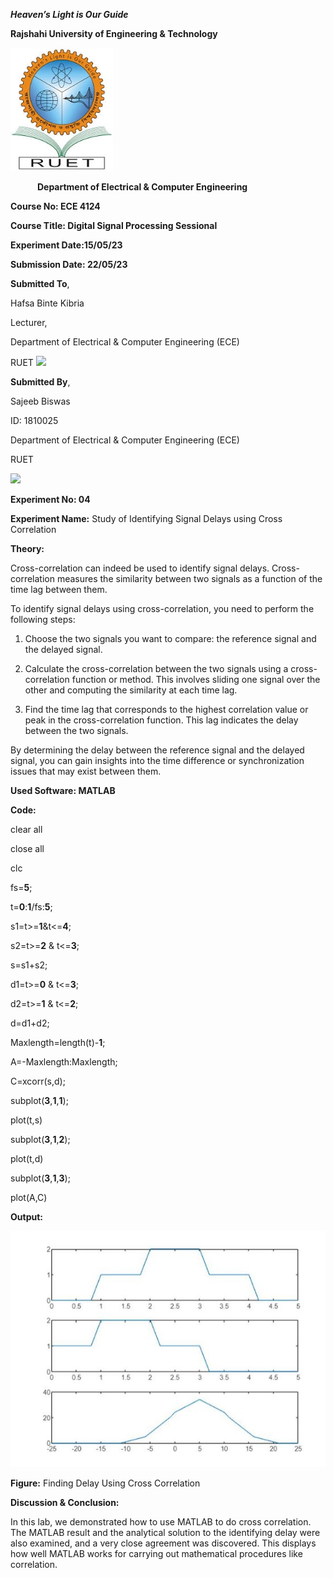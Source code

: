 ﻿***Heaven’s Light is Our Guide***

**Rajshahi University of Engineering & Technology**

![](Aspose.Words.a469a790-9748-4198-bbe5-cbb2fb1686be.001.jpeg)

`      `**Department of Electrical & Computer Engineering**



**Course No: ECE 4124**

**Course Title: Digital Signal Processing Sessional**

**Experiment Date:15/05/23**

**Submission Date: 22/05/23**







**Submitted To**,

Hafsa Binte Kibria

Lecturer, 

Department of Electrical & Computer Engineering (ECE)

RUET
![](Aspose.Words.a469a790-9748-4198-bbe5-cbb2fb1686be.002.png)

**Submitted By**,

Sajeeb Biswas

ID: 1810025

Department of Electrical & Computer Engineering (ECE)

RUET


![](Aspose.Words.a469a790-9748-4198-bbe5-cbb2fb1686be.003.png)











**Experiment No: 04**

**Experiment Name:**  Study of Identifying Signal Delays using Cross Correlation


**Theory:**

Cross-correlation can indeed be used to identify signal delays. Cross-correlation measures the similarity between two signals as a function of the time lag between them.

To identify signal delays using cross-correlation, you need to perform the following steps:

1. Choose the two signals you want to compare: the reference signal and the delayed signal.

1. Calculate the cross-correlation between the two signals using a cross-correlation function or method. This involves sliding one signal over the other and computing the similarity at each time lag.

1. Find the time lag that corresponds to the highest correlation value or peak in the cross-correlation function. This lag indicates the delay between the two signals.

By determining the delay between the reference signal and the delayed signal, you can gain insights into the time difference or synchronization issues that may exist between them.


**Used Software: MATLAB**

**Code:**


clear all

close all

clc

fs=**5**;

t=**0**:**1**/fs:**5**;

s1=t>=**1**&t<=**4**;

s2=t>=**2** & t<=**3**;

s=s1+s2;

d1=t>=**0** & t<=**3**;

d2=t>=**1** & t<=**2**;

d=d1+d2;

Maxlength=length(t)-**1**;

A=-Maxlength:Maxlength;

C=xcorr(s,d);

subplot(**3**,**1**,**1**);

plot(t,s)

subplot(**3**,**1**,**2**);

plot(t,d)

subplot(**3**,**1**,**3**);

plot(A,C)















<a name="page1"></a>**Output:**

![](Aspose.Words.a469a790-9748-4198-bbe5-cbb2fb1686be.004.jpeg)



























































**Figure:** Finding Delay Using Cross Correlation





**Discussion & Conclusion:**

In this lab, we demonstrated how to use MATLAB to do cross correlation. The MATLAB result and the analytical solution to the identifying delay were also examined, and a very close agreement was discovered. This displays how well MATLAB works for carrying out mathematical procedures like correlation.














